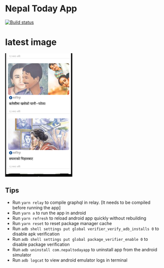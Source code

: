 # Nepal Today App

[![Build status](https://build.appcenter.ms/v0.1/apps/dcdc5d16-bf47-4a9a-bec9-a4d30faa77a3/branches/ms-appcenter-integration/badge)](https://appcenter.ms)

# latest image
<img src="assets/images/screenshot.png" alt="drawing" height="400" />

## Tips
* Run `yarn relay` to compile graphql in relay. [It needs to be compiled before running the app]
* Run `yarn a` to run the app in android
* Run `yarn refresh` to reload android app quickly without rebuilding
* Run `yarn reset` to reset package manager cache
* Run `adb shell settings put global verifier_verify_adb_installs 0` to disable apk verification
* Run `adb shell settings put global package_verifier_enable 0` to disable package verification
* Run `adb uninstall com.nepaltodayapp` to uninstall app from the android simulator
* Run `adb logcat` to view android emulator logs in terminal
